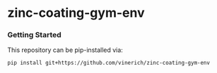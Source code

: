 # zinc-coating-gym-env

### Getting Started

This repository can be pip-installed via:

```bash
pip install git+https://github.com/vinerich/zinc-coating-gym-env
```